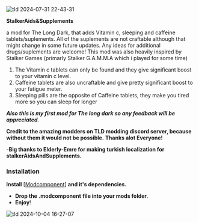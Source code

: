 ![tld 2024-07-31 22-43-31](https://github.com/user-attachments/assets/4a2df62e-4ed8-4ec2-8761-305f90282f73)



**StalkerAids&Supplements**


a mod for The Long Dark, that adds Vitamin c, sleeping and caffeine tablets/suplements.
All of the suplements are not craftable although that might change in some future updates.
Any ideas for additional drugs/suplements are welcome!
This mod was also heavily inspired by Stalker Games (primarly Stalker G.A.M.M.A  which i played for some time)

1. The Vitamin c tablets can only be found and they give significant boost to your vitamin c level.
2. Caffeine tablets are also uncraftable and give pretty significant boost to your fatigue meter.
3. Sleeping pills are the opposite of Caffeine tablets, they make you tired more so you can sleep for longer

_**Also this is my first mod for The long dark so any feedback will be appreciated**._

**Credit to the amazing modders on TLD modding discord server, because without them it would not be possible.**
**Thanks alot Everyone!**

-**Big thanks to Elderly-Emre for making turkish localization for stalkerAidsAndSupplements.**

### Installation

**Install** [[Modcomponent](https://github.com/dommrogers/ModComponent/releases/tag/6.3.1)] **and it's dependencies.**

- **Drop the** **.modcomponent** **file into your mods folder**.
- **Enjoy**!

![tld 2024-10-04 16-27-07](https://github.com/user-attachments/assets/8edc350e-b066-4201-b0a4-0b82056cf911)
